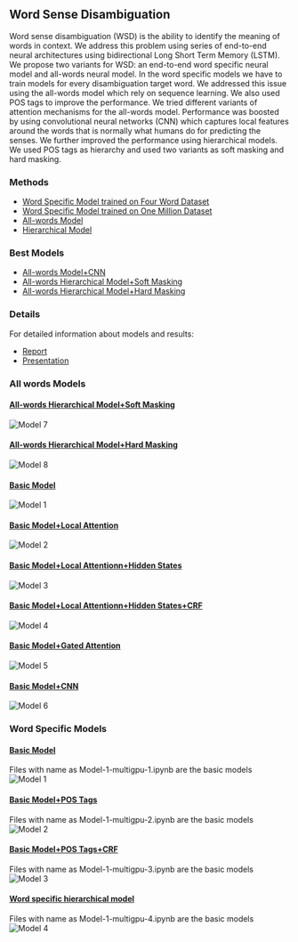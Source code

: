 ## Word Sense Disambiguation 

Word sense disambiguation (WSD) is the ability to identify the meaning of words in context. We address this problem using series of end-to-end neural architectures using bidirectional Long Short Term Memory (LSTM). We propose two variants for WSD: an end-to-end word specific neural model and all-words neural model. In the word specific models we have to train models for every disambiguation target word. We addressed this issue using the all-words model which rely on sequence learning. We also used POS tags to improve the performance. We tried different variants of attention mechanisms for the all-words model. Performance was boosted by using convolutional neural networks (CNN) which captures local features around the words that is normally what humans do for predicting the senses. We further improved the performance using hierarchical models. We used POS tags as hierarchy and used two variants as soft masking and hard masking.

### Methods

* [Word Specific Model trained on Four Word Dataset](https://github.com/Sshanu/Word-Sense-Disambiguation/tree/master/Four%20Word%20Model)
* [Word Specific Model trained on One Million Dataset](https://github.com/Sshanu/Word-Sense-Disambiguation/tree/master/one_million)
* [All-words Model](https://github.com/Sshanu/Word-Sense-Disambiguation/tree/master/one_million/all-word)
* [Hierarchical Model](https://github.com/Sshanu/Word-Sense-Disambiguation/blob/master/one_million/all-word/Model-aw-lex-hierarchical-2.ipynb)

### Best Models
* [All-words Model+CNN](https://github.com/Sshanu/Word-Sense-Disambiguation/blob/master/one_million/all-word/Model-aw-lex-1.4.ipynb)
* [All-words Hierarchical Model+Soft Masking](https://github.com/Sshanu/Word-Sense-Disambiguation/blob/master/one_million/all-word/Model-aw-lex-hierarchical-2.ipynb)
* [All-words Hierarchical Model+Hard Masking](https://github.com/Sshanu/Word-Sense-Disambiguation/blob/master/one_million/all-word/Model-aw-lex-hierarchical-4.ipynb)


### Details
For detailed information about models and results:
* [Report](https://github.com/Sshanu/Word-Sense-Disambiguation/blob/master/UGP_Report.pdf)
* [Presentation](https://github.com/Sshanu/Word-Sense-Disambiguation/blob/master/UGP_presentation.pdf)

### All words Models

#### [All-words Hierarchical Model+Soft Masking](https://github.com/Sshanu/Word-Sense-Disambiguation/blob/master/one_million/all-word/Model-aw-lex-hierarchical-2.ipynb)
![Model 7](models_diagram/all-word-7.png) 

#### [All-words Hierarchical Model+Hard Masking](https://github.com/Sshanu/Word-Sense-Disambiguation/blob/master/one_million/all-word/Model-aw-lex-hierarchical-4.ipynb)
![Model 8](models_diagram/all-word-8.png) 


#### [Basic Model](https://github.com/Sshanu/Word-Sense-Disambiguation/blob/master/one_million/all-word/Model-aw-1-multigpu-1.ipynb)
![Model 1](models_diagram/all-word-1.png) 

#### [Basic Model+Local Attention](https://github.com/Sshanu/Word-Sense-Disambiguation/blob/master/one_million/all-word/Model-aw-lex-local_attention-fast-v2-4.ipynb)
![Model 2](models_diagram/all-word-3.png) 


#### [Basic Model+Local Attentionn+Hidden States](https://github.com/Sshanu/Word-Sense-Disambiguation/blob/master/one_million/all-word/Model-aw-lex-local_attention-fast-v2-6.ipynb)
![Model 3](models_diagram/all-word-4.png) 

#### [Basic Model+Local Attentionn+Hidden States+CRF](https://github.com/Sshanu/Word-Sense-Disambiguation/blob/master/one_million/all-word/Model-aw-lex-local_attention-fast-v3-1.ipynb)
![Model 4](models_diagram/all-word-6.png) 

#### [Basic Model+Gated Attention](https://github.com/Sshanu/Word-Sense-Disambiguation/blob/master/one_million/all-word/Model-aw-lex-local_attention-fast-v2-7.ipynb)
![Model 5](models_diagram/all-word-5.png) 

#### [Basic Model+CNN](https://github.com/Sshanu/Word-Sense-Disambiguation/blob/master/one_million/all-word/Model-aw-lex-1.4.ipynb)
![Model 6](models_diagram/all-word-2.png) 


### Word Specific Models

#### [Basic Model](https://github.com/Sshanu/Word-Sense-Disambiguation/blob/master/one_million/force/Force-Model-1-multigpu-1.ipynb)
Files with name as Model-1-multigpu-1.ipynb are the basic models
![Model 1](models_diagram/model-1.png)

#### [Basic Model+POS Tags](https://github.com/Sshanu/Word-Sense-Disambiguation/blob/master/one_million/force/Force-Model-2-multigpu-1.ipynb)
Files with name as Model-1-multigpu-2.ipynb are the basic models
![Model 2](models_diagram/model-2.png)

#### [Basic Model+POS Tags+CRF](https://github.com/Sshanu/Word-Sense-Disambiguation/blob/master/one_million/force/Force-Model-3-multigpu-1.ipynb)
Files with name as Model-1-multigpu-3.ipynb are the basic models
![Model 3](models_diagram/model-3.png)

#### [Word specific hierarchical model](https://github.com/Sshanu/Word-Sense-Disambiguation/blob/master/one_million/force/Force-Model-4-multigpu-1.ipynb)
Files with name as Model-1-multigpu-4.ipynb are the basic models
![Model 4](models_diagram/model-4.png)

